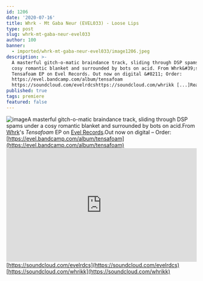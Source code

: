 ```yaml
---
id: 1206
date: '2020-07-16'
title: Whrk - Mt Gaba Neur (EVEL033) - Loose Lips
type: post
slug: whrk-mt-gaba-neur-evel033
author: 100
banner:
  - imported/whrk-mt-gaba-neur-evel033/image1206.jpeg
description: >-
  A masterful gitch-o-matic braindance track, sliding through DSP spams under a
  cosy romantic blanket and surrounded by bots on acid. From Whrk&#39;s
  Tensafoam EP on Evel Records. Out now on digital &#8211; Order:
  https://evel.bandcamp.com/album/tensafoam
  https://soundcloud.com/evelrdcshttps://soundcloud.com/whrikk [...]Read More...
published: true
tags: premiere
featured: false
---
```

![image](../imported/whrk-mt-gaba-neur-evel033/image1206.jpeg)A masterful gitch-o-matic braindance track, sliding through DSP spams under a cosy romantic blanket and surrounded by bots on acid.From [Whrk](https://whrikk.bandcamp.com/)'s _Tensafoam_ EP on [Evel Records](https://evel.bandcamp.com/).Out now on digital – Order: [](https://evel.bandcamp.com/album/tensafoam)[https://evel.bandcamp.com/album/tensafoam](https://evel.bandcamp.com/album/tensafoam)<iframe width='100%' height='300' scrolling='no' frameborder='no' allow='autoplay' src='https://w.soundcloud.com/player/?url=https%3A//api.soundcloud.com/tracks/859213126&color=%23ff5500&auto_play=false&hide_related=true&show_comments=true&show_user=true&show_reposts=false&show_teaser=false'></iframe>[https://soundcloud.com/evelrdcs](https://soundcloud.com/evelrdcs)  
[](https://soundcloud.com/whrikk)[https://soundcloud.com/whrikk](https://soundcloud.com/whrikk)